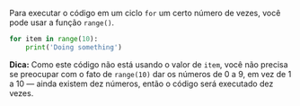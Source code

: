 Para executar o código em um ciclo `for` um certo número de vezes, você pode usar a função `range()`.

```python
for item in range(10):
    print('Doing something')
```

**Dica:** Como este código não está usando o valor de `item`, você não precisa se preocupar com o fato de `range(10)` dar os números de 0 a 9, em vez de 1 a 10 — ainda existem dez números, então o código será executado dez vezes.
